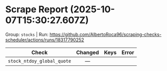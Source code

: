 # Scrape Report (2025-10-07T15:30:27.607Z)

Group: `stocks`  |  Run: https://github.com/AlbertoRoca96/scraping-checks-scheduler/actions/runs/18317790252

| Check | Changed | Keys | Error |
|---|:---:|:--|:--|
| `stock_ntdoy_global_quote` | — |  |  |
